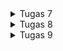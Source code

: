 <details>
<summary>Tugas 7</summary>

# Apa perbedaan utama antara stateless dan stateful widget dalam konteks pengembangan aplikasi Flutter?

- **statelessWidget** 
Widget tanpa keadaan (stateless) tidak memiliki keadaan internal yang dapat berubah selama masa hidupnya.
Mereka hanya memiliki properti yang ditentukan selama konstruksi dan tidak bisa diubah setelahnya.
Stateless widget cocok digunakan untuk tampilan yang tidak berubah atau bergantung pada properti yang diberikan pada saat pembuatan widget. Contohnya adalah teks statis, ikon, atau widget yang tidak memerlukan interaksi pengguna.
Stateful Widget:
- **statefullWidget** 
Widget dengan keadaan (stateful) memiliki keadaan internal yang dapat berubah selama masa hidupnya.
Keadaan internal dapat diubah berdasarkan peristiwa atau interaksi pengguna, dan widget ini dapat diperbarui untuk mencerminkan perubahan tersebut.
Stateful widget cocok digunakan untuk tampilan yang perlu berubah atau menanggapi perubahan, seperti daftar item dinamis, formulir, atau widget yang berinteraksi dengan data eksternal.

# Sebutkan seluruh widget yang kamu gunakan untuk menyelesaikan tugas ini dan jelaskan fungsinya masing-masing.

- **MyApp (main.dart)**
root widget aplikasi yang mewakili seluruh aplikasi. Ini adalah bagian utama dari aplikasi yang diinisialisasi dalam fungsi main().
Mengatur tema dan konfigurasi aplikasi.

- **Scaffold (menu.dart)**
kerangka aplikasi yang menyediakan struktur umum, termasuk AppBar dan halaman.
Anda mengatur judul aplikasi di dalam AppBar.

- **SingleChildScrollView (menu.dart)**
widget yang memungkinkan isi halaman untuk discroll ketika diperlukan dan bisa membungkus seluruh konten aplikasi.

- **Padding (menu.dart)**
Padding digunakan untuk menambahkan padding ke dalam widget untuk mengatur jarak dari tepi halaman.

- **Column (menu.dart)**
Column digunakan untuk menampilkan children secara vertikal di app ini saya menggabungkan konten aplikasi dalam Column untuk menjadikannya tampilan vertikal.

- **GridView.count (menu.dart)**
untuk membuat grid layout yang berisi tombol-tombol.

- **ShopCard (menu.dart)**
widget yang saya buat sendiri untuk merepresentasikan setiap tombol.

- **InkWell (menu.dart)**
untuk memberikan respons ketika tombol ditekan. saya mengimplementasikan onTap di sini untuk menampilkan SnackBar saat tombol ditekan.

- **SnackBar (menu.dart)**
untuk menampilkan pesan interaktif yang muncul sementara di bagian bawah layar, saya menggunakannya untuk menampilkan pesan yang sesuai saat tombol ditekan.
# Jelaskan bagaimana cara kamu mengimplementasikan checklist di atas secara step-by-step (bukan hanya sekadar mengikuti tutorial)
- tulis flutter create stock_mates diterminal
- tulis cd stock_mates diterminal
- tulis flutter run di terminal
- tulis flutter run -d chrome di terminal
- buat file menu dart dan import import 'package:flutter/material.dart';
- perbaiki struktur code di main.dart seperti ini
```
import 'package:flutter/material.dart';
import 'package:stock_mates/menu.dart';

void main() {
  runApp(const MyApp());
}

class MyApp extends StatelessWidget {
  const MyApp({super.key});

  // This widget is the root of your application.
  @override
  Widget build(BuildContext context) {
    return MaterialApp(
      title: 'Flutter Demo',
      theme: ThemeData(
        colorScheme: ColorScheme.fromSeed(seedColor: Colors.indigo),
        useMaterial3: true,
      ),
      home: MyHomePage(),
    );
  }
}
```
- perbaiki struktur code di menu.dart seperti ini (notes : saya menambah cardColor untuk bonus )
```
import 'package:flutter/material.dart';

class ShopItem {
  final String name;
  final IconData icon;
  final Color cardColor;

  ShopItem(this.name, this.icon, this.cardColor);
}

class MyHomePage extends StatelessWidget {
  MyHomePage({Key? key}) : super(key: key);

  final List<ShopItem> items = [
    ShopItem("Lihat Item", Icons.checklist, Colors.indigo), // Warna sesuai dengan preferensi Anda
    ShopItem("Tambah Item", Icons.add_shopping_cart, Colors.green), // Warna sesuai dengan preferensi Anda
    ShopItem("Logout", Icons.logout, Colors.red), // Warna sesuai dengan preferensi Anda
  ];


  // This widget is the home page of your application. It is stateful, meaning
  // that it has a State object (defined below) that contains fields that affect
  // how it looks.

  // This class is the configuration for the state. It holds the values (in this
  // case the title) provided by the parent (in this case the App widget) and
  // used by the build method of the State. Fields in a Widget subclass are
  // always marked "final".
  @override
    Widget build(BuildContext context) {
        return Scaffold(
      appBar: AppBar(
        title: const Text(
          'Stock mates',
        ),
      ),
      body: SingleChildScrollView(
        // Widget wrapper yang dapat discroll
        child: Padding(
          padding: const EdgeInsets.all(10.0), // Set padding dari halaman
          child: Column(
            // Widget untuk menampilkan children secara vertikal
            children: <Widget>[
              const Padding(
                padding: EdgeInsets.only(top: 10.0, bottom: 10.0),
                // Widget Text untuk menampilkan tulisan dengan alignment center dan style yang sesuai
                child: Text(
                  'StockMates Shop', // Text yang menandakan toko
                  textAlign: TextAlign.center,
                  style: TextStyle(
                    fontSize: 30,
                    fontWeight: FontWeight.bold,
                  ),
                ),
              ),
              // Grid layout
              GridView.count(
                // Container pada card kita.
                primary: true,
                padding: const EdgeInsets.all(20),
                crossAxisSpacing: 10,
                mainAxisSpacing: 10,
                crossAxisCount: 3,
                shrinkWrap: true,
                children: items.map((ShopItem item) {
                  // Iterasi untuk setiap item
                  return ShopCard(item, item.cardColor);
                }).toList(),
              ),
            ],
          ),
        ),
      ),
    );
  }
}

class ShopCard extends StatelessWidget {
  final ShopItem item;
  final Color cardColor;

  const ShopCard(this.item, this.cardColor, {super.key}); // Constructor

  @override
  Widget build(BuildContext context) {
    return Material(
      color: cardColor,
      child: InkWell(
        // Area responsive terhadap sentuhan
        onTap: () {
          // Memunculkan SnackBar ketika diklik
          ScaffoldMessenger.of(context)
            ..hideCurrentSnackBar()
            ..showSnackBar(SnackBar(
                content: Text("Kamu telah menekan tombol ${item.name}")));
        },
        child: Container(
          // Container untuk menyimpan Icon dan Text
          padding: const EdgeInsets.all(8),
          child: Center(
            child: Column(
              mainAxisAlignment: MainAxisAlignment.center,
              children: [
                Icon(
                  item.icon,
                  color: Colors.white,
                  size: 30.0,
                ),
                const Padding(padding: EdgeInsets.all(3)),
                Text(
                  item.name,
                  textAlign: TextAlign.center,
                  style: const TextStyle(color: Colors.white),
                ),
              ],
            ),
          ),
        ),
      ),
    );
  }
}
```

- tugas selesai dan lakukan git add . , git commit -m "selesai" , git push origin master
# sudah mengerjakan bonus dengan pemberian warna yg berbeda

</details>

<details>
<summary>Tugas 8</summary>

# Jelaskan perbedaan antara Navigator.push() dan Navigator.pushReplacement(), disertai dengan contoh mengenai penggunaan kedua metode tersebut yang tepat!

## Navigator.push()
1. menambahkan layar baru ke tumpukan navigasi.
2. dapat menggunakan metode Navigator.pop() untuk kembali ke layar sebelumnya 
```
Navigator.push(
  context,
  MaterialPageRoute(builder: (context) => SecondScreen()),
);
```
## Navigator.pushReplacement()
1. menggantikan layar saat ini dalam tumpukan navigasi dengan layar baru.Hal ini berarti, layar yang baru ditumpuk ke atas layar yang saat ni ditampilkan, dan layar yang saat ini hilang dari tumpukan
2. tidak bisa kembali ke layar sebelumnya yang berarti metode Navigator.pop() tidak berfungsi 
```
Navigator.pushReplacement(
  context,
  MaterialPageRoute(builder: (context) => SecondScreen()),
);
```
# Jelaskan masing-masing layout widget pada Flutter dan konteks penggunaannya masing-masing!

## Single-child layout widgets
**Align**
Widget Align digunakan untuk mengatur tata letak widget child dalam container dengan presisi berdasarkan Alignment yang ditentukan. 
```
Align(
  alignment: Alignment.center,
  child: Text('Tengah'),
)
```
**AspectRatio**
Widget AspectRatio digunakan untuk mengatur perbandingan aspek widget child. Ini berguna dalam situasi seperti menampilkan gambar dengan perbandingan aspek tertentu. 

```
AspectRatio(
  aspectRatio: 16/9,
  child: Image.asset('gambar.jpg'),
)
```
**Baseline**
Widget Baseline digunakan untuk mengatur widget child berdasarkan garis dasar teks tertentu. Ini berguna saat ingin menyelaraskan teks dalam baris yang berbeda. 
```
Baseline(
  baseline: 18.0,
  baselineType: TextBaseline.alphabetic,
  child: Text('Teks di Dasar'),
)
```
**Center**
Widget Center digunakan untuk secara sederhana menempatkan widget child di tengah container. 
```
Center(
  child: Text('Tengahkan Teks'),
)
```
**ConstrainedBox**
Widget ConstrainedBox digunakan untuk membatasi ukuran widget child dengan batasan yang ditentukan. Ini berguna saat ingin membatasi ukuran widget.
```
ConstrainedBox(
  constraints: BoxConstraints(
    maxWidth: 200,
    maxHeight: 100,
  ),
  child: Text('Teks Terbatas'),
)

```
**Container**
Widget Container digunakan untuk mengelompokkan widget dengan dekorasi tertentu seperti warna latar belakang, batasan, atau jarak. 
```
Container(
  color: Colors.blue,
  width: 100,
  height: 100,
  child: Text('Kotak di dalam Container'),
)

```
**CustomSingleChildLayout**
Widget CustomSingleChildLayout berguna untuk membuat tata letak yang disesuaikan dengan tata letak satu child. 
**Expanded**
Widget Expanded digunakan untuk mengisi ruang kosong dalam widget parent dengan widget child. Ini berguna dalam kasus widget kolom atau baris.
```
Row(
  children: [
    Expanded(
      child: Text('Kiri'),
    ),
    Expanded(
      child: Text('Kanan'),
    ),
  ],
)

```
**FittedBox**
Widget FittedBox mengatur widget child dalam kotak yang diberikan dengan mempertahankan perbandingan aspek child. 
```
FittedBox(
  fit: BoxFit.cover,
  child: Image.asset('gambar.jpg'),
)

```
**FractionallySizedBox**
Widget FractionallySizedBox digunakan untuk mengatur ukuran widget child dalam fraksi dari ukuran parent. 
```
FractionallySizedBox(
  widthFactor: 0.5,
  heightFactor: 0.3,
  child: Container(color: Colors.green),
)

```
**IntrinsicHeight**
Widget IntrinsicHeight digunakan untuk memaksa tinggi widget child sesuai dengan tinggi terbesar dari semua widget child di dalamnya. 
```
IntrinsicHeight(
  child: Column(
    children: [
      Text('Teks 1'),
      Text('Teks 2 yang lebih panjang'),
      Text('Teks 3'),
    ],
  ),
)
```
**IntrinsicWidth**
Widget IntrinsicWidth bekerja dengan prinsip yang sama seperti IntrinsicHeight, tetapi untuk lebar. 
**LimitedBox**
Widget LimitedBox digunakan untuk membatasi ukuran widget child ke ukuran tertentu.
```
LimitedBox(
  maxHeight: 100,
  child: Text('Teks Terbatas'),
)
```
**Offstage**
Widget Offstage digunakan untuk menyembunyikan widget child secara efisien tanpa membebani layout. Ini berguna untuk menonaktifkan widget sementara tanpa menghapusnya dari pohon widget. 
```
Offstage(
  offstage: true, // Atur ke false untuk menampilkan widget
  child: Text('Teks Tersembunyi'),
)
```
**OverflowBox**
Widget OverflowBox memungkinkan widget child untuk melebihi batas widget parent tanpa mengubah ukuran parentnya. Ini berguna saat  ingin membuat efek seperti teks yang meluber dari kotaknya.
```
OverflowBox(
  maxHeight: 100,
  maxWidth: 100,
  child: Text('Teks yang Terlalu Besar'),
)
```
**Padding**
Widget Padding digunakan untuk menambahkan ruang kosong (padding) di sekeliling widget child.
```
Padding(
  padding: EdgeInsets.all(16.0),
  child: Text('Teks dengan Padding'),
)
```
**SizedBox**
Widget SizedBox digunakan untuk mengatur ukuran widget child ke ukuran tertentu, baik tinggi maupun lebar. 
```
SizedBox(
  width: 100,
  height: 50,
  child: Container(color: Colors.red),
)
```
**SizedOverflowBox**
Widget SizedOverflowBox bekerja seperti OverflowBox, tetapi dapat menentukan ukuran yang tepat untuk widget parent. Ini berguna saat ingin mengontrol ukuran widget parent dan mengizinkan widget child meluber. 
```
SizedOverflowBox(
  size: Size(100, 100),
  child: Text('Teks yang Terlalu Besar'),
)
```
**Transform**
Widget Transform digunakan untuk mengubah atau memutar widget child. Ini memungkinkan untuk melakukan transformasi seperti rotasi, skalasi, atau pemindahan.
```
Transform.rotate(
  angle: 45 * math.pi / 180, // Rotasi 45 derajat
  child: Text('Teks Terputar'),
)
```

## Multi-child layout widgets
**Column**
Digunakan untuk mengatur widget dalam satu kolom vertikal 
```
Column(
  children: <Widget>[
    Text('Widget 1'),
    Text('Widget 2'),
    Text('Widget 3'),
  ],
)
```
**CustomMultiChildLayout**
Digunakan untuk mengatur tata letak dengan kontrol penuha tas posisi anak-anaknya.
```
CustomMultiChildLayout(
  delegate: MyDelegate(),
  children: <Widget>[
    LayoutId(
      id: MyId.child1,
      child: Text('Child 1'),
    ),
    LayoutId(
      id: MyId.child2,
      child: Text('Child 2'),
    ),
  ],
)
```
**Flow**
Digunakan untuk mengatur widget dalam tanpa memperhatikan dimensi anak-anak
```
Flow(
  delegate: MyFlowDelegate(),
  children: <Widget>[
    Container(width: 100, height: 100, color: Colors.blue),
    Container(width: 50, height: 50, color: Colors.red),
    Container(width: 80, height: 80, color: Colors.green),
  ],
)
```
**GridView**
Mengatur widget dalam bentuk grid dengan berbagai opsi.
```
GridView.count(
  crossAxisCount: 2, // Jumlah kolom
  children: <Widget>[
    Text('Item 1'),
    Text('Item 2'),
    Text('Item 3'),
  ],
)
```
**IndexedStack**
Menunjukkan hanya satu anak pada suatu waktu berdasarkan indeksnya.Berguna untuk tata letak yang berbeda saat tampilan berubah.
```
IndexedStack(
  index: 0, // Indeks anak yang ditampilkan
  children: <Widget>[
    Text('Page 1'),
    Text('Page 2'),
    Text('Page 3'),
  ],
)
```
**LayoutBuilder**
Memungkinkan anda membuat tata letak yang responsif dengan mengakses informasi tentang batasan yang diberikan oleh parent widget.
```
LayoutBuilder(
  builder: (context, constraints) {
    return Text('Lebar: ${constraints.maxWidth}, Tinggi: ${constraints.maxHeight}');
  },
)
```
**ListBody**
Mengatur widget dalam satu kolom vertikal dengan beberapa aturan tata letak tambahan.
```
ListBody(
  children: <Widget>[
    Text('Item 1'),
    Text('Item 2'),
    Text('Item 3'),
  ],
)
```
**ListView**
Membungkus daftar widget dalam tampilan berulir yang dapat di-scroll.
```
ListView(
  children: <Widget>[
    ListTile(title: Text('Item 1')),
    ListTile(title: Text('Item 2')),
    ListTile(title: Text('Item 3')),
  ],
)
```
**Row**
Digunakan untuk mengatur widget dalam satu baris horizontal.
```Row(
  children: <Widget>[
    Text('Widget 1'),
    Text('Widget 2'),
    Text('Widget 3'),
  ],
)
```
**Stack**
memungkinkan menumpuk anak-anak dalam tumpukan dengan kontrol atas tumpukan dan posisi mereka.
```
Stack(
  children: <Widget>[
    Container(color: Colors.blue, height: 100, width: 100),
    Container(color: Colors.red, height: 50, width: 50),
  ],
)
```
**Table**
Mengatur data dalam bentuk tabel dengan baris dan kolom. Berguna untuk menampilkan data yang terstruktur.
```
Table(
  children: <TableRow>[
    TableRow(
      children: <Widget>[
        Text('Nama'),
        Text('Usia'),
      ],
    ),
    TableRow(
      children: <Widget>[
        Text('John'),
        Text('30'),
      ],
    ),
    TableRow(
      children: <Widget>[
        Text('Alice'),
        Text('25'),
      ],
    ),
  ],
)
```
**Wrap**
Mengatur widget dalam baris horizontal atau vertikal, melingkar jika melebihi lebar atau tinggi yang tersedia.
```Wrap(
  children: <Widget>[
    Chip(label: Text('Tag 1')),
    Chip(label: Text('Tag 2')),
    Chip(label: Text('Tag 3')),
  ],
)
```
## Silver Widgets
**CupertinoSliverNavigationBar**
Memberikan tampilan navigasi bergaya iOS dengan efek tersembunyi saat menggulir.
**CustomScrollView**
Digunakan untuk membuat tampilan berulir yang kompleks dengan menggabungkan berbagai sliver widgets.
**SliverAppBar**
Mengontrol elemen app bar dengan efek tersembunyi saat menggulir pada tampilan berulir.
```
CustomScrollView(
  slivers: <Widget>[
    SliverAppBar(
      title: Text('My App Bar'),
      expandedHeight: 200,
      flexibleSpace: Image.network('https://example.com/image.jpg', fit: BoxFit.cover),
    ),
  ],
)
```
**SliverChildBuilderDelegate**
Membuat daftar elemen yang berasal dari generator fungsi builder.
```
SliverList(
  delegate: SliverChildBuilderDelegate((context, index) {
    return ListTile(title: Text('Item $index'));
  }),
)
```
**SliverChildListDelegate**
Membuat daftar elemen yang berasal dari daftar widget yang diberikan.
```
SliverList(
  delegate: SliverChildListDelegate([
    ListTile(title: Text('Item 1')),
    ListTile(title: Text('Item 2')),
    ListTile(title: Text('Item 3')),
  ]),
)
```
**SliverGrid**
Mengorganisir elemen-elemen dalam bentuk grid di dalam CustomScrollView.
```
SliverGrid(
  gridDelegate: SliverGridDelegateWithFixedCrossAxisCount(
    crossAxisCount: 2, // Jumlah kolom
  ),
  delegate: SliverChildBuilderDelegate((context, index) {
    return Container(color: Colors.blue);
  }),
)
```
**SliverList**
Membuat daftar elemen dalam CustomScrollView.
```SliverList(
  delegate: SliverChildBuilderDelegate((context, index) {
    return ListTile(title: Text('Item $index'));
  }),
)
```
**SliverPadding**
Menambahkan jarak antara elemen-elemen dalam CustomScrollView.
```
SliverPadding(
  padding: EdgeInsets.all(16.0),
  sliver: SliverList(
    delegate: SliverChildBuilderDelegate((context, index) {
      return ListTile(title: Text('Item $index'));
    }),
  ),
)
```
**SliverPersistentHeader**
Membuat header yang tetap di atas saat menggulir dalam CustomScrollView.
```
SliverPersistentHeader(
  pinned: true, // Header akan tetap ada saat digulir
  delegate: MyHeaderDelegate(),
)
```
**SliverToBoxAdapter**
Mengubah widget non-sliver menjadi sliver untuk dimasukkan ke dalam CustomScrollView.
```
SliverToBoxAdapter(
  child: Container(
    height: 200,
    color: Colors.blue,
  ),
)
```

# Sebutkan apa saja elemen input pada form yang kamu pakai pada tugas kali ini dan jelaskan mengapa kamu menggunakan elemen input tersebut!
1. **TextFormField untuk Nama Produk**
- Digunakan untuk menginputkan nama produk.
- Digunakan sebagai name dalam objek Stock.
- Validation digunakan untuk memastikan bahwa input tidak boleh kosong.
  
2. **TextFormField untuk Harga**
- Digunakan untuk menginputkan harga produk.
- Digunakan sebagai price dalam objek Stock.
- Validation digunakan untuk memastikan bahwa input tidak boleh kosong dan harus berupa angka.


3. **TextFormField untuk Jumlah**
Digunakan untuk menginputkan jumlah produk*
Digunakan sebagai amount dalam objek Stock.
Validation digunakan untuk memastikan bahwa input tidak boleh kosong dan harus berupa angka.
TextFormField untuk Deskripsi:

4. **Digunakan untuk menginputkan deskripsi produk**
- Digunakan untuk menginputkan deskripsi produk.
- Digunakan sebagai description dalam objek Stock.
- Validation digunakan untuk memastikan bahwa input tidak boleh kosong.

# Bagaimana penerapan clean architecture pada aplikasi Flutter?**
1. **Tentukan Struktur Proyek**
Bagi proyek menjadi beberapa modul atau paket yang mewakili berbagai lapisan clean architecture seperti Domain, Data, dan Presentation.
2. **Lapisan Domain**
Berisi entitas (Mewakili objek bisnis inti aplikasi), use cases (Mendefinisikan logika bisnis dan operasi yang terkait dengan aplikasi), dan abstraksi repository (Menggambarkan abstraksi untuk mengakses data dan sumber daya eksternal).
3. **Lapisan Data**
Lapisan ini bertanggung jawab atas implementasi concrete dari repository yang didefinisikan di lapisan domain dan berisi implementasi sumber data eksternal seperti API, database, atau penyimpanan lokal.
4. **Lapisan Presentation**
Lapisa yang bertanggung jawab atas semua hal terkait tampilan dan interaksi pengguna. Termasuk widget UI, Logika presentasi, dan manajemen state (dapat menggunakan arsitektur seperti Bloc,Provider, atau MobX).
5. **Dependency Injection (DI)**
Dependency Injection digunakan untuk memasukkan dependensi ke dalam kelas yang kita punya.
6. **Testability**
7. unit test untuk logika bisnis (use cases) dan gunakan framework pengujian untuk menguji widget dan komponen UI.
8. **Management State**
penggunaan manajemen state untuk mengisolasi logika presentasi dan memastikan tampilan tetap bersih.
9.  **Model View Presenter (MVP) atau Model View ViewModel (MVVM)**
Mempertimbangkan penggunaan pola arsitektur ini untuk memisahkan tampilan dari logika aplikasi.
10. **UI terpisah dari bisnis logic**
tampilan hanya untuk menampilkan data dan merespons input, sedagkan logika bisnis ada di lapisan yang lebih dalam.
11. **Handling Error**
menangani error dan memberikan alert ke pengguna.
12. **Routing dan Navigasi**
Mengatur navigasi.

# Jelaskan bagaimana cara kamu mengimplementasikan checklist di atas secara step-by-step! (bukan hanya sekadar mengikuti tutorial)
1. membuat file baru dengan nama stockmates_form.dart di direktori lib/screens dan menambahkan kode berikut di dalam file tersebut:
```
import 'package:flutter/material.dart';
import 'package:stock_mates/widgets/left_drawer.dart';
import 'package:stock_mates/screens/menu.dart';
import 'package:stock_mates/screens/daftarlist.dart';
import 'package:stock_mates/models/stockmates_model.dart';

class ShopFormPage extends StatefulWidget {
  const ShopFormPage({super.key});

  @override
  State<ShopFormPage> createState() => _ShopFormPageState();
}

class _ShopFormPageState extends State<ShopFormPage> {
  final _formKey = GlobalKey<FormState>();
  String _name = "";
  int _price = 0;
  int _amount = 0;
  String _description = "";
  @override
  Widget build(BuildContext context) {
    return Scaffold(
      appBar: AppBar(
        title: const Center(
          child: Text(
            'Form Tambah Produk',
          ),
        ),
        backgroundColor: Colors.indigo,
        foregroundColor: Colors.white,
      ),
      endDrawer: const LeftDrawer(),
      body: Form(
        key: _formKey,
        child: SingleChildScrollView(
          child:Column(
            crossAxisAlignment: CrossAxisAlignment.start,
            children: [
              Padding(
                padding: const EdgeInsets.all(8.0),
                child: TextFormField(
                  decoration: InputDecoration(
                    hintText: "Nama Produk",
                    labelText: "Nama Produk",
                    border: OutlineInputBorder(
                      borderRadius: BorderRadius.circular(5.0),
                    ),
                  ),
                  onChanged: (String? value) {
                    setState(() {
                      _name = value!;
                    });
                  },
                  validator: (String? value) {
                    if (value == null || value.isEmpty) {
                      return "Nama Produk tidak boleh kosong!";
                    }
                    return null;
                  },
                ),
              ),
              Padding(
                padding: const EdgeInsets.all(8.0),
                child: TextFormField(
                  decoration: InputDecoration(
                    hintText: "Harga",
                    labelText: "Harga",
                    border: OutlineInputBorder(
                      borderRadius: BorderRadius.circular(5.0),
                    ),
                  ),
                  onChanged: (String? value) {
                    setState(() {
                      _price = int.parse(value!);
                    });
                  },
                  validator: (String? value) {
                    if (value == null || value.isEmpty) {
                      return "Harga tidak boleh kosong!";
                    }
                    if (int.tryParse(value) == null) {
                      return "Harga harus berupa angka!";
                    }
                    return null;
                  },
                ),
              ),
              Padding(
                padding: const EdgeInsets.all(8.0),
                child: TextFormField(
                  decoration: InputDecoration(
                    hintText: "Jumlah",
                    labelText: "Jumlah",
                    border: OutlineInputBorder(
                      borderRadius: BorderRadius.circular(5.0),
                    ),
                  ),
                  onChanged: (String? value) {
                    setState(() {
                      _amount = int.parse(value!);
                    });
                  },
                  validator: (String? value) {
                    if (value == null || value.isEmpty) {
                      return "Jumlah tidak boleh kosong!";
                    }
                    if (int.tryParse(value) == null) {
                      return "Jumlah harus berupa angka!";
                    }
                    return null;
                  },
                ),
              ),
              Padding(
                padding: const EdgeInsets.all(8.0),
                child: TextFormField(
                  decoration: InputDecoration(
                    hintText: "Deskripsi",
                    labelText: "Deskripsi",
                    border: OutlineInputBorder(
                      borderRadius: BorderRadius.circular(5.0),
                    ),
                  ),
                  onChanged: (String? value) {
                    setState(() {
                      _description = value!;
                    });
                  },
                  validator: (String? value) {
                    if (value == null || value.isEmpty) {
                      return "Deskripsi tidak boleh kosong!";
                    }
                    return null;
                  },
                ),
              ),
              Align(
                alignment: Alignment.bottomCenter,
                child: Padding(
                  padding: const EdgeInsets.all(8.0),
                  child: ElevatedButton(
                    style: ButtonStyle(
                      backgroundColor:
                          MaterialStateProperty.all(Colors.indigo),
                    ),
                    onPressed: () {
                      if (_formKey.currentState!.validate()) {
                        _formKey.currentState!.save();
                        var stock = Stock(name: _name, price: _price,amount: _amount, description: _description);
                        dataStockMates.add(stock);
                        showDialog(
                          context: context,
                          builder: (context) {
                            return AlertDialog(
                              title: const Text('Produk berhasil tersimpan'),
                              content: SingleChildScrollView(
                                child: Column(
                                  crossAxisAlignment:
                                      CrossAxisAlignment.start,
                                  children: [
                                    Text('Nama: $_name'),
                                    Text('Harga: $_price'),
                                    Text('Jumlah: $_amount'),
                                    Text('Deskripsi: $_description'),
                                  ],
                                ),
                              ),
                              actions: [
                                TextButton(
                                  child: const Text('OK'),
                                  onPressed: () {
                                    Navigator.pushReplacement(
                                    context,
                                    MaterialPageRoute(
                                      builder: (context) => MyHomePage(),
                                    ));
                                  },
                                ),
                              ],
                            );
                          },
                        );
                      _formKey.currentState!.reset();
                      }
                    },
                    child: const Text(
                      "Save",
                      style: TextStyle(color: Colors.white),
                    ),
                  ),
                ),
              ),
            ]
          )
        ),
      ),
    );
  }
}
```
2. Membuat folder baru dengan nama widgets di direktori lib dan membuat file baru dengan nama shop_card.dart dan menambahkan kode berikut :
```
import 'package:stock_mates/screens/daftarlist.dart';
import 'package:stock_mates/screens/stockmates_form.dart';
import 'package:flutter/material.dart';
class ShopItem {
  final String name;
  final IconData icon;
  final Color cardColor;

  ShopItem(this.name, this.icon,this.cardColor);
}

class ShopCard extends StatelessWidget {
  final ShopItem item;

  const ShopCard(this.item, {Key? key}) : super(key: key);

  @override
  Widget build(BuildContext context) {
    return Material(
      color: item.cardColor,
      child: InkWell(
        // Area responsive terhadap sentuhan
        onTap: () {
          // Memunculkan SnackBar ketika diklik
          ScaffoldMessenger.of(context)
            ..hideCurrentSnackBar()
            ..showSnackBar(SnackBar(
                content: Text("Kamu telah menekan tombol ${item.name}!")));
          // Navigate ke route yang sesuai (tergantung jenis tombol)
          if (item.name == "Lihat Item") {
            Navigator.push(
                context,
                MaterialPageRoute(
                  builder:  (context) => const DataStockPage(),
                ));
          }

          if (item.name == "Tambah Item") {
            Navigator.push(
                context,
                MaterialPageRoute(
                  builder:  (context) => const ShopFormPage(),
                ));
          }


        },
        child: Container(
          // Container untuk menyimpan Icon dan Text
          padding: const EdgeInsets.all(8),
          child: Center(
            child: Column(
              mainAxisAlignment: MainAxisAlignment.center,
              children: [
                Icon(
                  item.icon,
                  color: Colors.white,
                  size: 30.0,
                ),
                const Padding(padding: EdgeInsets.all(3)),
                Text(
                  item.name,
                  textAlign: TextAlign.center,
                  style: const TextStyle(color: Colors.white),
                ),
              ],
            ),
          ),
        ),
      ),
    );
  }
}
```
3. buka file daftarlist_form.dart dan menambahkan kode berikut di antara kode dataStockMates.add(stock); dan _formKey.currentState!.reset(); :
```showDialog(
                          context: context,
                          builder: (context) {
                            return AlertDialog(
                              title: const Text('Produk berhasil tersimpan'),
                              content: SingleChildScrollView(
                                child: Column(
                                  crossAxisAlignment:
                                      CrossAxisAlignment.start,
                                  children: [
                                    Text('Nama: $_name'),
                                    Text('Harga: $_price'),
                                    Text('Jumlah: $_amount'),
                                    Text('Deskripsi: $_description'),
                                  ],
                                ),
                              ),
                              actions: [
                                TextButton(
                                  child: const Text('OK'),
                                  onPressed: () {
                                    Navigator.pushReplacement(
                                    context,
                                    MaterialPageRoute(
                                      builder: (context) => MyHomePage(),
                                    ));
                                  },
                                ),
                              ],
                            );
                          },
                        );
                      _formKey.currentState!.reset();
``` 
4. membuat file baru dengan nama left_drawer.dart di direktori lib/widgets dan menambahkan kode berikut di dalamnya :
   
```
import 'package:flutter/material.dart';
import 'package:stock_mates/screens/menu.dart';
import 'package:stock_mates/screens/stockmates_form.dart';

class LeftDrawer extends StatelessWidget {
  const LeftDrawer({super.key});

  @override
  Widget build(BuildContext context) {
    return Drawer(
      child: ListView(
        children: [
          const DrawerHeader(
            decoration: BoxDecoration(
              color: Colors.indigo,
            ),
            child: Column(
              children: [
                Text(
                  'Stock Mates List',
                  textAlign: TextAlign.center,
                  style: TextStyle(
                    fontSize: 30,
                    fontWeight: FontWeight.bold,
                    color: Colors.white,
                  ),
                ),
                Padding(padding: EdgeInsets.all(10)),
                Text("Catat seluruh keperluan belanjamu di sini!",
                    textAlign: TextAlign.center,
                    style: TextStyle(
                      fontSize:15,
                      color: Colors.white,
                      fontWeight: FontWeight.normal,
                    ),
                    ),
              ],
            ),
          ),

          ListTile(
            leading: const Icon(Icons.home_outlined),
            title: const Text('Halaman Utama'),
            // Bagian redirection ke MyHomePage
            onTap: () {
              Navigator.pushReplacement(
                  context,
                  MaterialPageRoute(
                    builder: (context) => MyHomePage(),
                  ));
            },
          ),
          ListTile(
            leading: const Icon(Icons.add_shopping_cart),
            title: const Text('Tambah Produk'),
            // Bagian redirection ke ShopFormPage
            onTap: () {
              /*
              setelah halaman ShopFormPage sudah dibuat.
              */
              Navigator.pushReplacement(
                context,
                MaterialPageRoute(builder: (context) => const ShopFormPage())
              );
            },
          ),

        ],
      ),
    );
  }
}
```
**Bonus**
5. membuat file model baru dengan nama stockmates_model.dart di direktori lib/models dan menambahkan kode berikut di dalamnya :
  
import 'package:flutter/material.dart';

class Stock {
  String? name;
  int? price;
  int? amount;
  String? description;

  Stock({
    required this.name,
    required this.price,
    required this.amount,
    required this.description,
  });

  Widget show() {
      return Card(
        color: const Color.fromARGB(255, 253, 253, 253),
        shape: RoundedRectangleBorder(
          borderRadius: BorderRadius.circular(15),
          
          side: const BorderSide(
            color: Color.fromARGB(255, 156, 156, 156),
          ),
        ),
        elevation: 2,
        shadowColor: Colors.black,
        child: ListTile(
          title: Text(
            "$name",
            style: const TextStyle(
              fontSize: 20,
              fontWeight: FontWeight.w400,
              color: Color.fromARGB(255, 3, 3, 3)
            ),
          ),
          subtitle: Text(
            "$description\nJumlah: $amount \nHarga: $price"
            )
        ),
      );
    }
}

</details>

<details>
<summary>Tugas 9</summary>

# Apakah bisa kita melakukan pengambilan data JSON tanpa membuat model terlebih dahulu? Jika iya, apakah hal tersebut lebih baik daripada membuat model sebelum melakukan pengambilan data JSON?

Ya, mengambil data JSON tanpa membuat model terlebih dahulu. Hal ini bisa di lakukan dengan cara parsing data JSON kedalam struktur data.

Pengambilan data JSON bisa lebih baik daripada membuat model itu tergantung pada kontesnya.

**Keuntungan menggunakan model**
- dapat membantu dalam validasi data
- dapat mengakses data menggunakan properti objek, yang bisa lebih intuitif dan mudah dibaca darpada mengakses nilai melalui key dictionary.
- Model dapat memberikan struktur yang jelas untuk data sehingga dapat membantu pemahaman dokumentasi dan pemahaman data.

**Keuntungan tidak menggunakan model**
- fleksibilas 
- lebih cepat dan lebih mudah untuk mulai bekerja dengan data tanpa menghabiskan waktu untuk mendefinisikan model terlebih dahulu

# Jelaskan fungsi dari CookieRequest dan jelaskan mengapa instance CookieRequest perlu untuk dibagikan ke semua komponen di aplikasi Flutter.

Kelas CookieReguest merupakan bagian dari implementasi authentication pada aplikasi flutter dengan menggunakan cookies. fungsionalitas utama dari kelas ini :

**Inisialisasi dan Pemeliharaan Cookies:**
Suatu kelas memiliki metode init() yang berfungsi untuk memulai dan menjaga status cookies. Ini mencakup langkah-langkah seperti membaca cookies yang telah disimpan sebelumnya, memeriksa apakah sesi pengguna sudah masuk, dan mengelola header yang berisi informasi cookie.

**Request HTTP dengan Otentikasi:**
Kelas ini memiliki beberapa metode untuk melakukan permintaan HTTP, seperti get, post, dan postJson. Semua metode ini menyertakan informasi otentikasi dalam header HTTP jika pengguna sudah masuk.

**Manajemen Sesi Pengguna:**
Kelas ini menyediakan fungsionalitas untuk masuk dan keluar. Metode masuk digunakan untuk mengirimkan permintaan masuk ke server, dan jika berhasil, menyimpan cookies dan status masuk. Metode keluar digunakan untuk melakukan keluar, menghapus cookies, dan mengubah status masuk.

**Penanganan Cookies:**
Kelas ini memiliki fungsi-fungsi untuk mengelola cookies, termasuk membaca dari penyimpanan lokal (shared preferences), pembaruan berdasarkan respons HTTP, dan pembuatan header cookie.

**Keamanan dan Pengaturan Cookies:**
Fungsi _setCookie digunakan untuk mengurai dan menyimpan properti cookies, termasuk waktu kedaluwarsa (max-age). Fungsi _generateCookieHeader digunakan untuk membuat header cookie yang akan dimasukkan dalam setiap permintaan HTTP.

Mengapa perlu dibagikan ke semua komponen di aplikasi Flutter?

**Pemeliharaan Status Login:**
Dengan membagikan instance CookieRequest ke semua komponen, kita dapat memastikan bahwa status login pengguna dapat diakses dan diperbarui secara konsisten di seluruh aplikasi. Ini penting agar komponen-komponen yang berbeda dapat merespons perubahan status login dengan benar.

**Pengelolaan Otentikasi:**
Instance CookieRequest menyimpan informasi otentikasi dan cookies. Dengan membagikannya ke berbagai komponen, kita dapat mengakses informasi otentikasi ini dari mana saja dalam aplikasi, memungkinkan komunikasi yang efektif dengan server dan pemeliharaan otentikasi.

**Pemrosesan Permintaan HTTP:**
Dengan menyediakan instance CookieRequest ke berbagai komponen, setiap komponen dapat melakukan permintaan HTTP dengan otentikasi tanpa perlu mengulang kembali proses autentikasi. Ini meningkatkan efisiensi dan mengurangi redundansi kode.

**Manajemen Cookies yang Konsisten:**
Melalui instance CookieRequest, komponen-komponen dapat mengakses dan memanipulasi cookies secara konsisten. Ini membantu dalam penanganan cookies dan menjaga konsistensi antara komponen-komponen yang berbeda.

# Jelaskan mekanisme pengambilan data dari JSON hingga dapat ditampilkan pada Flutter.

Data diambil melalui respons dari URL yang telah ditentukan dalam proyek Django. Selanjutnya, respons tersebut diuraikan (decoded) menjadi format JSON. Setelah itu, dibuatlah sebuah daftar (list) item yang berisi objek-objek Item. Masing-masing objek ini berasal dari hasil dekoding JSON sebelumnya. Proses ini dilakukan melalui iterasi, dimana setiap item dimasukkan ke dalam list item.

Untuk mendapatkan hasil dari pengambilan item, kita menggunakan FutureBuilder. Fungsi ini memungkinkan kita untuk memanggil hasil dari fungsi asinkron (async) yang melakukan pengambilan item. Hasil dari proses ini kemudian ditampilkan melalui ListView.builder, yang memungkinkan pembuatan tampilan dinamis berdasarkan data yang diterima.

# Jelaskan mekanisme autentikasi dari input data akun pada Flutter ke Django hingga selesainya proses autentikasi oleh Django dan tampilnya menu pada Flutter.

Pengguna memasukkan username dan password melalui TextField di dalam framework Flutter, dan data ini disimpan dalam variabel username dan password. Ketika tombol login ditekan, aplikasi mengirimkan permintaan HTTP POST ke endpoint /auth/login/ di server Django. Data username dan password dikirimkan sebagai bagian dari body permintaan dalam format JSON.

Server Django menerima permintaan dan melakukan proses autentikasi terhadap pengguna. Jika autentikasi berhasil, Django mengirimkan respon yang berisi pesan sukses dan data pengguna. Namun, jika autentikasi gagal, Django mengirimkan respon dengan pesan kesalahan. Aplikasi Flutter menerima respon dari Django dan memeriksa apakah autentikasi berhasil. Jika berhasil, aplikasi akan mengarahkan pengguna ke halaman utama (MyHomePage); sebaliknya, jika gagal, aplikasi akan menampilkan pesan kesalahan.

Setelah pengguna berhasil login, mereka akan diarahkan ke halaman utama aplikasi di mana menu aplikasi ditampilkan.

#  Sebutkan seluruh widget yang kamu pakai pada tugas ini dan jelaskan fungsinya masing-masing.

- **AppBar:**
AppBar menampilkan widget toolbar, leading, title, dan actions di atas bagian bawah (jika ada).

- **Column:**
Widget yang menampilkan anak-anaknya dalam susunan vertikal.

- **Scaffold:**
Scaffold adalah kelas dalam Flutter yang menyediakan banyak widget atau API seperti Drawer, Snack-Bar, Bottom-Navigation-Bar, Floating-Action-Button, App-Bar, dll. Scaffold akan memperluas atau mengisi seluruh layar perangkat. Ini akan mengambil ruang yang tersedia. Scaffold akan memberikan kerangka kerja untuk mengimplementasikan tata letak desain material dasar dari aplikasi.

- **Container:** 
Widget kenyamanan yang menggabungkan widget umum seperti painting, positioning, dan sizing.

- **TextField:** 
TextField memungkinkan pengguna memasukkan teks, baik dengan keyboard fisik atau keyboard di layar.

- **ElevatedButton:**
ElevatedButton adalah label child yang ditampilkan pada widget Material yang Material.elevation-nya meningkat saat tombol ditekan.

- **FutureBuilder:** 
Widget yang membangun dirinya berdasarkan snapshot terbaru dari interaksi dengan Future.

- **SnackBar:**
SnackBar adalah widget Flutter yang memungkinkan Anda untuk sementara menampilkan pesan pop-up dalam aplikasi Anda.

- **Navigator:**
Widget yang mengelola set anak widget dengan disiplin tumpukan.

- **ListView.builder:**
Konstruktor ListView.builder mengambil IndexedWidgetBuilder, yang membangun anak-anak secara on demand.


# Jelaskan bagaimana cara kamu mengimplementasikan checklist di atas secara step-by-step! (bukan hanya sekadar mengikuti tutorial).

- Membuat file login.dart di dalam lib/screens/
```
import 'package:stock_mates/screens/menu.dart';
import 'package:flutter/material.dart';
import 'package:pbp_django_auth/pbp_django_auth.dart';
import 'package:provider/provider.dart';

void main() {
    runApp(const LoginApp());
}

class LoginApp extends StatelessWidget {
const LoginApp({super.key});

@override
Widget build(BuildContext context) {
    return MaterialApp(
        title: 'Login',
        theme: ThemeData(
            primarySwatch: Colors.blue,
    ),
    home: const LoginPage(),
    );
    }
}

class LoginPage extends StatefulWidget {
    const LoginPage({super.key});

    @override
    _LoginPageState createState() => _LoginPageState();
}

class _LoginPageState extends State<LoginPage> {
    final TextEditingController _usernameController = TextEditingController();
    final TextEditingController _passwordController = TextEditingController();

    @override
    Widget build(BuildContext context) {
        final request = context.watch<CookieRequest>();
        return Scaffold(
            appBar: AppBar(
                title: const Text('Login'),
            ),
            body: Container(
                padding: const EdgeInsets.all(16.0),
                child: Column(
                    mainAxisAlignment: MainAxisAlignment.center,
                    children: [
                        TextField(
                            controller: _usernameController,
                            decoration: const InputDecoration(
                                labelText: 'Username',
                            ),
                        ),
                        const SizedBox(height: 12.0),
                        TextField(
                            controller: _passwordController,
                            decoration: const InputDecoration(
                                labelText: 'Password',
                            ),
                            obscureText: true,
                        ),
                        const SizedBox(height: 24.0),
                        ElevatedButton(
                            onPressed: () async {
                                String username = _usernameController.text;
                                String password = _passwordController.text;

                                // Cek kredensial
                                // Untuk menyambungkan Android emulator dengan Django pada localhost,
                                // gunakan URL http://10.0.2.2/
                                final response = await request.login("http://127.0.0.1:8000/auth/login/", {
                                'username': username,
                                'password': password,
                                });
                    
                                if (request.loggedIn) {
                                    String message = response['message'];
                                    String uname = response['username'];
                                    Navigator.pushReplacement(
                                        context,
                                        MaterialPageRoute(builder: (context) => MyHomePage()),
                                    );
                                    ScaffoldMessenger.of(context)
                                        ..hideCurrentSnackBar()
                                        ..showSnackBar(
                                            SnackBar(content: Text("$message Selamat datang, $uname.")));
                                    } else {
                                    showDialog(
                                        context: context,
                                        builder: (context) => AlertDialog(
                                            title: const Text('Login Gagal'),
                                            content:
                                                Text(response['message']),
                                            actions: [
                                                TextButton(
                                                    child: const Text('OK'),
                                                    onPressed: () {
                                                        Navigator.pop(context);
                                                    },
                                                ),
                                            ],
                                        ),
                                    );
                                }
                            },
                            child: const Text('Login'),
                        ),
                    ],
                ),
            ),
        );
    }
}
```
- Mengintegrasikan sistem autentikasi Django dengan proyek tugas flutter 
1. Membuat app authentication : python manage.py startapp
2. Memotivasi requirements.txt
```
django
gunicorn
whitenoise
psycopg2-binary
requests
urllib3
django-environ
```
3. Melakukan pip install -r requirements.txt
4. memodifikasi settings.py project Django
```
"""
Django settings for StockTracker project.

Generated by 'django-admin startproject' using Django 4.2.5.

For more information on this file, see
https://docs.djangoproject.com/en/4.2/topics/settings/

For the full list of settings and their values, see
https://docs.djangoproject.com/en/4.2/ref/settings/
"""
from pathlib import Path
import environ 
import os
from pathlib import Path

# Build paths inside the project like this: BASE_DIR / 'subdir'.
BASE_DIR = Path(__file__).resolve().parent.parent
env = environ.Env() 

# Quick-start development settings - unsuitable for production
# See https://docs.djangoproject.com/en/4.2/howto/deployment/checklist/

# SECURITY WARNING: keep the secret key used in production secret!
SECRET_KEY = "django-insecure-w-u!6knhv@518k#eu@7j4$8q^l_fwm*)^i*drmetye)=mek+23"
PRODUCTION = env.bool('PRODUCTION', False)
# SECURITY WARNING: don't run with debug turned on in production!
DEBUG = True

ALLOWED_HOSTS = ["*"]


# Application definition

INSTALLED_APPS = [
    "django.contrib.admin",
    "django.contrib.auth",
    "django.contrib.contenttypes",
    "django.contrib.sessions",
    "django.contrib.messages",
    "django.contrib.staticfiles",
    "main",
    "authentication",
    "corsheaders",
]

MIDDLEWARE = [
    "django.middleware.security.SecurityMiddleware",
    "django.contrib.sessions.middleware.SessionMiddleware",
    "django.middleware.common.CommonMiddleware",
    "django.middleware.csrf.CsrfViewMiddleware",
    "django.contrib.auth.middleware.AuthenticationMiddleware",
    "django.contrib.messages.middleware.MessageMiddleware",
    "django.middleware.clickjacking.XFrameOptionsMiddleware",
    "corsheaders.middleware.CorsMiddleware",
]

ROOT_URLCONF = "StockTracker.urls"

TEMPLATES = [
    {
        "BACKEND": "django.template.backends.django.DjangoTemplates",
        "DIRS": [BASE_DIR / 'templates'],
        "APP_DIRS": True,
        "OPTIONS": {
            "context_processors": [
                "django.template.context_processors.debug",
                "django.template.context_processors.request",
                "django.contrib.auth.context_processors.auth",
                "django.contrib.messages.context_processors.messages",
            ],
        
        },
    },
]

WSGI_APPLICATION = "StockTracker.wsgi.application"


# Database
# https://docs.djangoproject.com/en/4.2/ref/settings/#databases

DATABASES = {
    "default": {
        "ENGINE": "django.db.backends.sqlite3",
        "NAME": BASE_DIR / "db.sqlite3",
    }
}

# Set database settings automatically using DATABASE_URL.
if PRODUCTION:
    DATABASES = {
        'default': env.db('DATABASE_URL')
    }
    DATABASES["default"]["ATOMIC_REQUESTS"] = True


# Password validation
# https://docs.djangoproject.com/en/4.2/ref/settings/#auth-password-validators

AUTH_PASSWORD_VALIDATORS = [
    {
        "NAME": "django.contrib.auth.password_validation.UserAttributeSimilarityValidator",
    },
    {
        "NAME": "django.contrib.auth.password_validation.MinimumLengthValidator",
    },
    {
        "NAME": "django.contrib.auth.password_validation.CommonPasswordValidator",
    },
    {
        "NAME": "django.contrib.auth.password_validation.NumericPasswordValidator",
    },
]


# Internationalization
# https://docs.djangoproject.com/en/4.2/topics/i18n/

LANGUAGE_CODE = "en-us"

TIME_ZONE = "UTC"

USE_I18N = True

USE_TZ = True


# Static files (CSS, JavaScript, Images)
# https://docs.djangoproject.com/en/4.2/howto/static-files/

STATIC_URL = "static/"
STATIC_ROOT = os.path.join(BASE_DIR, 'static')

# Default primary key field type
# https://docs.djangoproject.com/en/4.2/ref/settings/#default-auto-field

DEFAULT_AUTO_FIELD = "django.db.models.BigAutoField"

CORS_ALLOW_ALL_ORIGINS = True
CORS_ALLOW_CREDENTIALS = True
CSRF_COOKIE_SECURE = True
SESSION_COOKIE_SECURE = True
CSRF_COOKIE_SAMESITE = 'None'
SESSION_COOKIE_SAMESITE = 'None'
```
- memodifikasi views.py pada app authentication
```from django.shortcuts import render

# Create your views here.
from django.shortcuts import render
from django.contrib.auth import authenticate, login as auth_login, logout as auth_logout
from django.http import JsonResponse
from django.views.decorators.csrf import csrf_exempt

@csrf_exempt
def login(request):
    username = request.POST['username']
    password = request.POST['password']
    user = authenticate(username=username, password=password)
    if user is not None:
        if user.is_active:
            auth_login(request, user)
            # Status login sukses.
            return JsonResponse({
                "username": user.username,
                "status": True,
                "message": "Login sukses!"
                # Tambahkan data lainnya jika ingin mengirim data ke Flutter.
            }, status=200)
        else:
            return JsonResponse({
                "status": False,
                "message": "Login gagal, akun dinonaktifkan."
            }, status=401)

    else:
        return JsonResponse({
            "status": False,
            "message": "Login gagal, periksa kembali email atau kata sandi."
        }, status=401)

@csrf_exempt
def logout(request):
    username = request.user.username

    try:
        auth_logout(request)
        return JsonResponse({
            "username": username,
            "status": True,
            "message": "Logout berhasil!"
        }, status=200)
    except:
        return JsonResponse({
        "status": False,
        "message": "Logout gagal."
        }, status=401)
```
5. Membuat file urls.py pada app authentication
```
from django.urls import path
from authentication.views import login, logout

app_name = 'authentication'

urlpatterns = [
    path('login/', login, name='login'),
    path('logout/', logout, name='logout'),
]
```
6. Memodifikasi urls.py pada folder project django
```
"""
URL configuration for StockTracker project.

The `urlpatterns` list routes URLs to views. For more information please see:
    https://docs.djangoproject.com/en/4.2/topics/http/urls/
Examples:
Function views
    1. Add an import:  from my_app import views
    2. Add a URL to urlpatterns:  path('', views.home, name='home')
Class-based views
    1. Add an import:  from other_app.views import Home
    2. Add a URL to urlpatterns:  path('', Home.as_view(), name='home')
Including another URLconf
    1. Import the include() function: from django.urls import include, path
    2. Add a URL to urlpatterns:  path('blog/', include('blog.urls'))
"""
from django.contrib import admin
from django.urls import path, include

urlpatterns = [
    path('admin/', admin.site.urls),
    path('', include('main.urls')),
    path('auth/', include('authentication.urls')),
]
```
7. Masuk ke project Flutter dan install dua package
```
flutter pub add provider
flutter pub add pbp_django_auth
```
8. Memodifikasi lib/main.dart
```
import 'package:flutter/material.dart';
import 'package:pbp_django_auth/pbp_django_auth.dart';
import 'package:provider/provider.dart';
import 'package:stock_mates/screens/login.dart';

void main() {
  runApp(const MyApp());
}

class MyApp extends StatelessWidget {
  const MyApp({Key? key}) : super(key: key);

  @override
  Widget build(BuildContext context) {
    return Provider(
      create: (_) {
        CookieRequest request = CookieRequest();
        return request;
      },
      child: MaterialApp(
        title: 'Flutter App',
        theme: ThemeData(
          colorScheme: ColorScheme.fromSeed(seedColor: Colors.indigo),
          useMaterial3: true,
        ),
      home: const LoginPage()),
      );
  }
}
```
9. Memodifikasi lib/widgets/left_drawer.dart
```
import 'package:flutter/material.dart';
import 'package:stock_mates/screens/list_product.dart';
import 'package:stock_mates/screens/menu.dart';
import 'package:stock_mates/screens/stockmates_form.dart';

class LeftDrawer extends StatelessWidget {
  const LeftDrawer({super.key});

  @override
  Widget build(BuildContext context) {
    return Drawer(
      child: ListView(
        children: [
          const DrawerHeader(
            decoration: BoxDecoration(
              color: Colors.indigo,
            ),
            child: Column(
              children: [
                Text(
                  'Stock Mates List',
                  textAlign: TextAlign.center,
                  style: TextStyle(
                    fontSize: 30,
                    fontWeight: FontWeight.bold,
                    color: Colors.white,
                  ),
                ),
                Padding(padding: EdgeInsets.all(10)),
                Text("Catat seluruh keperluan belanjamu di sini!",
                    textAlign: TextAlign.center,
                    style: TextStyle(
                      fontSize:15,
                      color: Colors.white,
                      fontWeight: FontWeight.normal,
                    ),
                    ),
              ],
            ),
          ),

          ListTile(
            leading: const Icon(Icons.home_outlined),
            title: const Text('Halaman Utama'),
            // Bagian redirection ke MyHomePage
            onTap: () {
              Navigator.pushReplacement(
                  context,
                  MaterialPageRoute(
                    builder: (context) => MyHomePage(),
                  ));
            },
          ),
          ListTile(
            leading: const Icon(Icons.add_shopping_cart),
            title: const Text('Tambah Produk'),
            // Bagian redirection ke ShopFormPage
            onTap: () {
              /*
              setelah halaman ShopFormPage sudah dibuat.
              */
              Navigator.pushReplacement(
                context,
                MaterialPageRoute(builder: (context) => const ShopFormPage())
              );
            },
          ),
          // Kode ListTile Menu

          ListTile(
              leading: const Icon(Icons.shopping_basket),
              title: const Text('Daftar Produk'),
              onTap: () {
                  // Route menu ke halaman produk
                  Navigator.push(
                  context,
                  MaterialPageRoute(builder: (context) => const ProductPage()),
                  );
              },
          ),


        ],
      ),
    );
  }
```
10. Memodifikasi lib/widgets/shop_card.dart
```
import 'package:pbp_django_auth/pbp_django_auth.dart';
import 'package:provider/provider.dart';
import 'package:stock_mates/screens/daftar_list.dart';
import 'package:stock_mates/screens/list_product.dart';
import 'package:stock_mates/screens/login.dart';
import 'package:stock_mates/screens/stockmates_form.dart';
import 'package:flutter/material.dart';
class ShopItem {
  final String name;
  final IconData icon;
  final Color cardColor;

  ShopItem(this.name, this.icon,this.cardColor);
}

class ShopCard extends StatelessWidget {
  final ShopItem item;

  const ShopCard(this.item, {Key? key}) : super(key: key);

  @override
  Widget build(BuildContext context) {
    final request = context.watch<CookieRequest>();
    return Material(
      color: item.cardColor,
      child: InkWell(
        // Area responsive terhadap sentuhan
        onTap: () async {
          // Memunculkan SnackBar ketika diklik
          ScaffoldMessenger.of(context)
            ..hideCurrentSnackBar()
            ..showSnackBar(SnackBar(
                content: Text("Kamu telah menekan tombol ${item.name}!")));
          // Navigate ke route yang sesuai (tergantung jenis tombol)
          if (item.name == "Lihat Item") {
            Navigator.push(
                context,
                MaterialPageRoute(
                  builder:  (context) => const DataStockPage(),
                ));
          }

          if (item.name == "Tambah Item") {
            Navigator.push(
                context,
                MaterialPageRoute(
                  builder:  (context) => const ShopFormPage(),
                ));
          }
          else if (item.name == "Lihat Produk") {
            Navigator.push(context,
            MaterialPageRoute(builder: (context) => const ProductPage()));
          }
          else if (item.name == "Logout") {
                  final response = await request.logout("http://127.0.0.1:8000/auth/logout/");
                  String message = response["message"];
                  if (response['status']) {
                    String uname = response["username"];
                    ScaffoldMessenger.of(context).showSnackBar(SnackBar(
                      content: Text("$message Sampai jumpa, $uname."),
                    ));
                    Navigator.pushReplacement(
                      context,
                      MaterialPageRoute(builder: (context) => const LoginPage()),
                    );
                  } else {
                    ScaffoldMessenger.of(context).showSnackBar(SnackBar(
                      content: Text("$message"),
                    ));
                  }
                }

        },
        child: Container(
          // Container untuk menyimpan Icon dan Text
          padding: const EdgeInsets.all(8),
          child: Center(
            child: Column(
              mainAxisAlignment: MainAxisAlignment.center,
              children: [
                Icon(
                  item.icon,
                  color: Colors.white,
                  size: 30.0,
                ),
                const Padding(padding: EdgeInsets.all(3)),
                Text(
                  item.name,
                  textAlign: TextAlign.center,
                  style: const TextStyle(color: Colors.white),
                ),
              ],
            ),
          ),
        ),
      ),
    );
  }
}
```
11. Menambah file lib/screens/login.dart
```
import 'package:stock_mates/screens/menu.dart';
import 'package:flutter/material.dart';
import 'package:pbp_django_auth/pbp_django_auth.dart';
import 'package:provider/provider.dart';

void main() {
    runApp(const LoginApp());
}

class LoginApp extends StatelessWidget {
const LoginApp({super.key});

@override
Widget build(BuildContext context) {
    return MaterialApp(
        title: 'Login',
        theme: ThemeData(
            primarySwatch: Colors.blue,
    ),
    home: const LoginPage(),
    );
    }
}

class LoginPage extends StatefulWidget {
    const LoginPage({super.key});

    @override
    _LoginPageState createState() => _LoginPageState();
}

class _LoginPageState extends State<LoginPage> {
    final TextEditingController _usernameController = TextEditingController();
    final TextEditingController _passwordController = TextEditingController();

    @override
    Widget build(BuildContext context) {
        final request = context.watch<CookieRequest>();
        return Scaffold(
            appBar: AppBar(
                title: const Text('Login'),
            ),
            body: Container(
                padding: const EdgeInsets.all(16.0),
                child: Column(
                    mainAxisAlignment: MainAxisAlignment.center,
                    children: [
                        TextField(
                            controller: _usernameController,
                            decoration: const InputDecoration(
                                labelText: 'Username',
                            ),
                        ),
                        const SizedBox(height: 12.0),
                        TextField(
                            controller: _passwordController,
                            decoration: const InputDecoration(
                                labelText: 'Password',
                            ),
                            obscureText: true,
                        ),
                        const SizedBox(height: 24.0),
                        ElevatedButton(
                            onPressed: () async {
                                String username = _usernameController.text;
                                String password = _passwordController.text;

                                // Cek kredensial
                                // Untuk menyambungkan Android emulator dengan Django pada localhost,
                                // gunakan URL http://10.0.2.2/
                                final response = await request.login("http://127.0.0.1:8000/auth/login/", {
                                'username': username,
                                'password': password,
                                });
                    
                                if (request.loggedIn) {
                                    String message = response['message'];
                                    String uname = response['username'];
                                    Navigator.pushReplacement(
                                        context,
                                        MaterialPageRoute(builder: (context) => MyHomePage()),
                                    );
                                    ScaffoldMessenger.of(context)
                                        ..hideCurrentSnackBar()
                                        ..showSnackBar(
                                            SnackBar(content: Text("$message Selamat datang, $uname.")));
                                    } else {
                                    showDialog(
                                        context: context,
                                        builder: (context) => AlertDialog(
                                            title: const Text('Login Gagal'),
                                            content:
                                                Text(response['message']),
                                            actions: [
                                                TextButton(
                                                    child: const Text('OK'),
                                                    onPressed: () {
                                                        Navigator.pop(context);
                                                    },
                                                ),
                                            ],
                                        ),
                                    );
                                }
                            },
                            child: const Text('Login'),
                        ),
                    ],
                ),
            ),
        );
    }
}
```

12. Membuat file lib/models/operator.dart dengan bantuan website http://app.quicktype.io/
```
// To parse this JSON data, do
//
//     final product = productFromJson(jsonString);

import 'dart:convert';

List<Product> productFromJson(String str) => List<Product>.from(json.decode(str).map((x) => Product.fromJson(x)));

String productToJson(List<Product> data) => json.encode(List<dynamic>.from(data.map((x) => x.toJson())));

class Product {
    String model;
    int pk;
    Fields fields;

    Product({
        required this.model,
        required this.pk,
        required this.fields,
    });

    factory Product.fromJson(Map<String, dynamic> json) => Product(
        model: json["model"],
        pk: json["pk"],
        fields: Fields.fromJson(json["fields"]),
    );

    Map<String, dynamic> toJson() => {
        "model": model,
        "pk": pk,
        "fields": fields.toJson(),
    };
}

class Fields {
    int user;
    String name;
    DateTime dateAdded;
    int price;
    String description;
    int amount;

    Fields({
        required this.user,
        required this.name,
        required this.dateAdded,
        required this.price,
        required this.description,
        required this.amount,
    });

    factory Fields.fromJson(Map<String, dynamic> json) => Fields(
        user: json["user"],
        name: json["name"],
        dateAdded: DateTime.parse(json["date_added"]),
        price: json["price"],
        description: json["description"],
        amount: json["amount"],
    );

    Map<String, dynamic> toJson() => {
        "user": user,
        "name": name,
        "date_added": "${dateAdded.year.toString().padLeft(4, '0')}-${dateAdded.month.toString().padLeft(2, '0')}-${dateAdded.day.toString().padLeft(2, '0')}",
        "price": price,
        "description": description,
        "amount": amount,
    };
}
```
13. Memodifikasi lib/screens/stockmates_form.dart
```
import 'dart:convert';

import 'package:flutter/material.dart';
import 'package:pbp_django_auth/pbp_django_auth.dart';
import 'package:provider/provider.dart';
import 'package:stock_mates/widgets/left_drawer.dart';
import 'package:stock_mates/screens/menu.dart';

class ShopFormPage extends StatefulWidget {
  const ShopFormPage({super.key});

  @override
  State<ShopFormPage> createState() => _ShopFormPageState();
}

class _ShopFormPageState extends State<ShopFormPage> {
  final _formKey = GlobalKey<FormState>();
  String _name = "";
  int _price = 0;
  int _amount = 0;
  String _description = "";
  @override
  Widget build(BuildContext context) {
    final request = context.watch<CookieRequest>();
    return Scaffold(
      appBar: AppBar(
        title: const Center(
          child: Text(
            'Form Tambah Produk',
          ),
        ),
        backgroundColor: Colors.indigo,
        foregroundColor: Colors.white,
      ),
      endDrawer: const LeftDrawer(),
      body: Form(
        key: _formKey,
        child: SingleChildScrollView(
          child:Column(
            crossAxisAlignment: CrossAxisAlignment.start,
            children: [
              Padding(
                padding: const EdgeInsets.all(8.0),
                child: TextFormField(
                  decoration: InputDecoration(
                    hintText: "Nama Produk",
                    labelText: "Nama Produk",
                    border: OutlineInputBorder(
                      borderRadius: BorderRadius.circular(5.0),
                    ),
                  ),
                  onChanged: (String? value) {
                    setState(() {
                      _name = value!;
                    });
                  },
                  validator: (String? value) {
                    if (value == null || value.isEmpty) {
                      return "Nama Produk tidak boleh kosong!";
                    }
                    return null;
                  },
                ),
              ),
              Padding(
                padding: const EdgeInsets.all(8.0),
                child: TextFormField(
                  decoration: InputDecoration(
                    hintText: "Harga",
                    labelText: "Harga",
                    border: OutlineInputBorder(
                      borderRadius: BorderRadius.circular(5.0),
                    ),
                  ),
                  onChanged: (String? value) {
                    setState(() {
                      _price = int.parse(value!);
                    });
                  },
                  validator: (String? value) {
                    if (value == null || value.isEmpty) {
                      return "Harga tidak boleh kosong!";
                    }
                    if (int.tryParse(value) == null) {
                      return "Harga harus berupa angka!";
                    }
                    return null;
                  },
                ),
              ),
              Padding(
                padding: const EdgeInsets.all(8.0),
                child: TextFormField(
                  decoration: InputDecoration(
                    hintText: "Jumlah",
                    labelText: "Jumlah",
                    border: OutlineInputBorder(
                      borderRadius: BorderRadius.circular(5.0),
                    ),
                  ),
                  onChanged: (String? value) {
                    setState(() {
                      _amount = int.parse(value!);
                    });
                  },
                  validator: (String? value) {
                    if (value == null || value.isEmpty) {
                      return "Jumlah tidak boleh kosong!";
                    }
                    if (int.tryParse(value) == null) {
                      return "Jumlah harus berupa angka!";
                    }
                    return null;
                  },
                ),
              ),
              Padding(
                padding: const EdgeInsets.all(8.0),
                child: TextFormField(
                  decoration: InputDecoration(
                    hintText: "Deskripsi",
                    labelText: "Deskripsi",
                    border: OutlineInputBorder(
                      borderRadius: BorderRadius.circular(5.0),
                    ),
                  ),
                  onChanged: (String? value) {
                    setState(() {
                      _description = value!;
                    });
                  },
                  validator: (String? value) {
                    if (value == null || value.isEmpty) {
                      return "Deskripsi tidak boleh kosong!";
                    }
                    return null;
                  },
                ),
              ),
              Align(
                alignment: Alignment.bottomCenter,
                child: Padding(
                  padding: const EdgeInsets.all(8.0),
                  child: ElevatedButton(
                    style: ButtonStyle(
                      backgroundColor:
                          MaterialStateProperty.all(Colors.indigo),
                    ),
                    
                    onPressed: () async {
                        if (_formKey.currentState!.validate()) {
                            // Kirim ke Django dan tunggu respons
              
                            final response = await request.postJson(
                            "http://127.0.0.1:8000/create-flutter/",
                            jsonEncode(<String, String>{
                                'name': _name,
                                'price': _price.toString(),
                                'description': _description,
                                'jumlah': _amount.toString(),
                            }));
                            if (response['status'] == 'success') {
                                ScaffoldMessenger.of(context)
                                    .showSnackBar(const SnackBar(
                                content: Text("Produk baru berhasil disimpan!"),
                                ));
                                Navigator.pushReplacement(
                                    context,
                                    MaterialPageRoute(builder: (context) => MyHomePage()),
                                );
                            } else {
                                ScaffoldMessenger.of(context)
                                    .showSnackBar(const SnackBar(
                                    content:
                                        Text("Terdapat kesalahan, silakan coba lagi."),
                                ));
                            }
                        }
                    },

                    child: const Text(
                      "Save",
                      style: TextStyle(color: Colors.white),
                    ),
                  ),
                ),
              ),
            ]
          )
        ),
      ),
    );
  }
}
```
**Diatas adalah cara saya mengerjakan berdasarkan chckpoint yang ada dan sebelum mengerjakan bonus.
</details>
